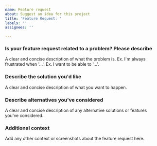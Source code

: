 ```yaml
---
name: Feature request
about: Suggest an idea for this project
title: 'Feature Request: '
labels: ''
assignees: ''

---
```


### Is your feature request related to a problem? Please describe

A clear and concise description of what the problem is. Ex. I'm always frustrated when '...'. Ex. I want to be able to '...'.

### Describe the solution you'd like

A clear and concise description of what you want to happen.

### Describe alternatives you've considered

A clear and concise description of any alternative solutions or features you've considered.

### Additional context

Add any other context or screenshots about the feature request here.
